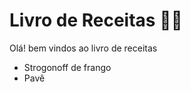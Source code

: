 # Livro de Receitas :man_cook:

Olá! bem vindos ao livro de receitas

- Strogonoff de frango
- Pavê




